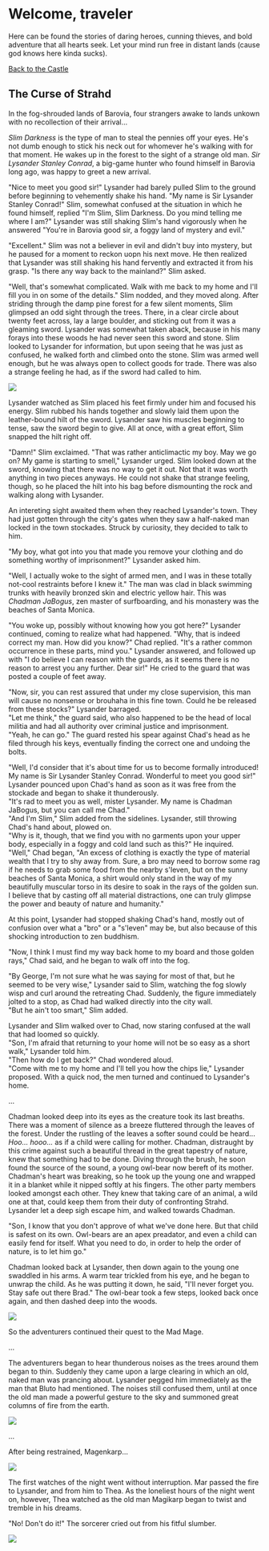 # Welcome, traveler

Here can be found the stories of daring heroes, cunning thieves, and bold adventure that all hearts seek. Let your mind run free in distant lands (cause god knows here kinda sucks).

[Back to the Castle](https://whcampbell.github.io/Ivys-Castle/)

## The Curse of Strahd

In the fog-shrouded lands of Barovia, four strangers awake to lands unkown with no recollection of their arrival...

_Slim Darkness_ is the type of man to steal the pennies off your eyes. He's not dumb enough to stick his neck out for whomever he's 
walking with for that moment. He wakes up in the forest to the sight of a strange old man. _Sir Lysander Stanley Conrad_, a big-game hunter
who found himself in Barovia long ago, was happy to greet a new arrival. 

"Nice to meet you good sir!" Lysander had barely pulled Slim to the ground before beginning to vehemently shake his hand. "My name is Sir
Lysander Stanley Conrad!" Slim, somewhat confused at the situation in which he found himself, replied "I'm Slim, Slim Darkness. Do you mind
telling me where I am?" Lysander was still shaking Slim's hand vigorously when he answered "You're in Barovia good sir, a foggy
land of mystery and evil."

"Excellent." Slim was not a believer in evil and didn't buy into mystery, but he paused for a moment to reckon uopn his next move. He then 
realized that Lysander was still shaking his hand fervently and extracted it from his grasp. "Is there any way back to the mainland?" Slim asked. 

"Well, that's somewhat complicated. Walk with me back to my home and I'll fill you in on some of the details." Slim nodded, and they moved along.
After striding through the damp pine forest for a few silent moments, Slim glimpsed an odd sight through the trees. There, in a clear circle about 
twenty feet across, lay a large boulder, and sticking out from it was a gleaming sword. Lysander was somewhat taken aback, because in his many 
forays into these woods he had never seen this sword and stone. Slim looked to Lysander for information, but upon seeing that he was just as
confused, he walked forth and climbed onto the stone. Slim was armed well enough, but he was always open to collect goods for trade. There was also
a strange feeling he had, as if the sword had called to him. 

<img src="./Slims_Sword.png"/>

Lysander watched as Slim placed his feet firmly under him and focused his energy. Slim rubbed his hands together and slowly laid them upon the 
leather-bound hilt of the sword. Lysander saw his muscles beginning to tense, saw the sword begin to give. All at once, with a great effort, Slim 
snapped the hilt right off.

"Damn!" Slim exclaimed. 
"That was rather anticlimactic my boy. May we go on? My game is starting to smell," Lysander urged. Slim looked down at the sword, knowing that 
there was no way to get it out. Not that it was worth anything in two pieces anyways. He could not shake that strange feeling, though, so he placed
the hilt into his bag before dismounting the rock and walking along with Lysander. 

An intereting sight awaited them when they reached Lysander's town. They had just gotten through the city's gates when they saw a half-naked man
locked in the town stockades. Struck by curiosity, they decided to talk to him.

"My boy, what got into you that made you remove your clothing and do something worthy of imprisonment?" Lysander asked him. 

"Well, I actually woke to the sight of armed men, and I was in these totally not-cool restraints before I knew it." The man was clad in black
swimming trunks with heavily bronzed skin and electric yellow hair. This was _Chadman JaBogus_, zen master of surfboarding, and his monastery 
was the beaches of Santa Monica.

"You woke up, possibly without knowing how you got here?" Lysander continued, coming to realize what had happened. "Why, that is indeed correct
my man. How did you know?" Chad replied. "It's a rather common occurrence in these parts, mind you." Lysander answered, and followed up with "I 
do believe I can reason with the guards, as it seems there is no reason to arrest you any further. Dear sir!" He cried to the guard that was 
posted a couple of feet away. 

"Now, sir, you can rest assured that under my close supervision, this man will cause no nonsense or brouhaha in this fine town. Could he be released
from these stocks?" Lysander barraged. <br/>
"Let me think," the guard said, who also happened to be the head of local militia and had all authority over criminal justice and imprisonment. <br/>
"Yeah, he can go." The guard rested his spear against Chad's head as he filed through his keys, eventually finding the correct one and undoing the
bolts. 

"Well, I'd consider that it's about time for us to become formally introduced! My name is Sir Lysander Stanley Conrad. Wonderful to meet you 
good sir!" Lysander pounced upon Chad's hand as soon as it was free from the stockade and began to shake it thunderously. <br/>
"It's rad to meet you as well, mister Lysander. My name is Chadman JaBogus, but you can call me Chad." <br/>
"And I'm Slim," Slim added from the sidelines. Lysander, still throwing Chad's hand about, plowed on. <br/>
"Why is it, though, that we find you with no garments upon your upper body, especially in a foggy and cold land such as this?" He inquired. <br/>
"Well," Chad began, "An excess of clothing is exactly the type of material wealth that I try to shy away from. Sure, a bro may need to borrow
some rag if he needs to grab some food from the nearby s'leven, but on the sunny beaches of Santa Monica, a shirt would only stand in the way 
of my beautifully muscular torso in its desire to soak in the rays of the golden sun. I believe that by casting off all material distractions, one can
truly glimpse the power and beauty of nature and humanity." 

At this point, Lysander had stopped shaking Chad's hand, mostly out of confusion over what a "bro" or a "s'leven" may be, but also because of this
shocking introduction to zen buddhism. 

"Now, I think I must find my way back home to my board and those golden rays," Chad said, and he began to walk off into the fog. 

"By George, I'm not sure what he was saying for most of that, but he seemed to be very wise," Lysander said to Slim, watching the fog slowly wisp
and curl around the retreating Chad. Suddenly, the figure immediately jolted to a stop, as Chad had walked directly into the city wall. <br/>
"But he ain't too smart," Slim added. 

Lysander and Slim walked over to Chad, now staring confused at the wall that had loomed so quickly. <br/>
"Son, I'm afraid that returning to your home will not be so easy as a short walk," Lysander told him. <br/>
"Then how do I get back?" Chad wondered aloud. <br/>
"Come with me to my home and I'll tell you how the chips lie," Lysander proposed. With a quick nod, the men turned and continued to Lysander's home. 

...

Chadman looked deep into its eyes as the creature took its last breaths. There was a moment of silence as a breeze fluttered through the leaves 
of the forest. Under the rustling of the leaves a softer sound could be heard... _Hoo... hooo..._ as if a child were calling for mother. 
Chadman, distraught by this crime against such a beautiful thread in the great tapestry of nature, knew that something had to be done. Diving
through the brush, he soon found the source of the sound, a young owl-bear now bereft of its mother. Chadman's heart was breaking, so he took
up the young one and wrapped it in a blanket while it nipped softly at his fingers. The other party members looked amongst each other. They knew 
that taking care of an animal, a wild one at that, could keep them from their duty of confronting Strahd. Lysander let a deep sigh escape him, 
and walked towards Chadman.

"Son, I know that you don't approve of what we've done here. But that child is safest on its own. Owl-bears are an apex preadator, and even
a child can easily fend for itself. What you need to do, in order to help the order of nature, is to let him go."

Chadman looked back at Lysander, then down again to the young one swaddled in his arms. A warm tear trickled from his eye, and he began to unwrap
the child. As he was putting it down, he said, "I'll never forget you. Stay safe out there Brad." The owl-bear took a few steps, looked back once
again, and then dashed deep into the woods. 

<img src="./Chadman_and_Brad.png"/>

So the adventurers continued their quest to the Mad Mage.

...

The adventurers began to hear thunderous noises as the trees around them began to thin. Suddenly they came upon a large clearing in which an old,
naked man was prancing about. Lysander pegged him immediately as the man that Bluto had mentioned. The noises still confused them, until at once
the old man made a powerful gesture to the sky and summoned great columns of fire from the earth. 

<img src="./Mad_Mage.png"/>

...

After being restrained, Magenkarp...

<img src="./Magikarp_Restrained_1.png"/>

The first watches of the night went without interruption. Mar passed the fire to Lysander, and from him to Thea. As the loneliest hours of the night
went on, however, Thea watched as the old man Magikarp began to twist and tremble in his dreams. 

"No! Don't do it!" The sorcerer cried out from his fitful slumber. 


<img src="./The_Graveyard.png"/>

